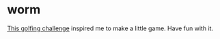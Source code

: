 # worm #

[This golfing challenge](http://golf.shinh.org/p.rb?Squares+Round+3) inspired me
to make a little game. Have fun with it.
